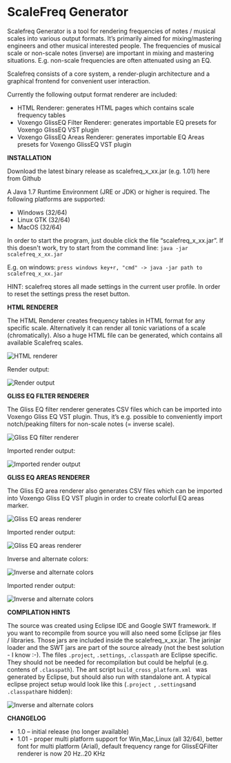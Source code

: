 # ScaleFreq Generator
Scalefreq Generator is a tool for rendering frequencies of notes / musical scales into various output formats. It’s primarily aimed for mixing/mastering engineers and other musical interested people. The  frequencies of musical scale or non-scale notes (inverse) are important  in mixing and mastering situations. E.g. non-scale frequencies are often attenuated using an EQ. 

Scalefreq consists of a core system, a render-plugin architecture and a graphical frontend for convenient user interaction.

Currently the following output format renderer are included:

- HTML Renderer: generates HTML pages which contains scale frequency tables
- Voxengo GlissEQ Filter Renderer: generates importable EQ presets for Voxengo GlissEQ VST plugin
- Voxengo GlissEQ Areas Renderer: generates importable EQ Areas presets for Voxengo GlissEQ VST plugin

**INSTALLATION**

Download the latest binary release as scalefreq_x_xx.jar (e.g. 1.01) here from Github

A Java 1.7 Runtime Environment (JRE or JDK) or higher is required.
The following platforms are supported:

- Windows (32/64)
- Linux GTK (32/64)
- MacOS (32/64)

In order to start the program, just double click the file  “scalefreq_x_xx.jar”.  If this doesn't work, try to start from the  command line:
 `java -jar scalefreq_x_xx.jar`

E.g. on windows:
 `press windows key+r, "cmd" -> java -jar path to scalefreq_x_xx.jar`

HINT: scalefreq stores all made settings in the current user profile. In order to reset the settings press the reset button.

**HTML RENDERER**

The HTML Renderer creates frequency tables in HTML format for any  specific scale. Alternatively it can render all tonic variations of a  scale (chromatically). Also a huge HTML file can be generated, which  contains all available Scalefreq scales.  

![HTML renderer](doc/img/scalefreq7.png)

Render output:

![Render output](doc/img/scalefreq8.png)

**GLISS EQ FILTER RENDERER**

The Gliss EQ filter renderer generates CSV files which can be  imported into Voxengo Gliss EQ VST plugin. Thus, it’s e.g. possible to  conveniently import notch/peaking filters for non-scale notes (= inverse  scale).

![Gliss EQ filter renderer](doc/img/scalefreq1.png)

Imported render output:

![Imported render output](doc/img/scalefreq2.png)

**GLISS EQ AREAS RENDERER**

The Gliss EQ area renderer also generates CSV files which can be  imported into Voxengo Gliss EQ VST plugin in order to create colorful EQ  areas marker. 

![Gliss EQ areas renderer](doc/img/scalefreq3.png)

Imported render output:

![Gliss EQ areas renderer](doc/img/scalefreq4.png)

Inverse and alternate colors:

![Inverse and alternate colors](doc/img/scalefreq6.png)

Imported render output:

![Inverse and alternate colors](doc/img/scalefreq5.png)

**COMPILATION HINTS**

The source was created using Eclipse IDE and Google SWT framework. If you want to recompile from source you will also need some Eclipse jar files / libraries. Those jars are included inside the scalefreq_x_xx.jar. The jarinjar loader and the SWT jars are part of the source already (not the best solution - I know :-). The files `.project`, `.settings`, `.classpath` are Eclipse specific. They should not  be needed for recompilation but could be helpful (e.g. contens of `.classpath`). The ant script `build_cross_platform.xml ` was generated by Eclipse, but should also run with standalone ant. A typical eclipse project setup would look like this (`.project `, `.settings`and `.classpath`are hidden):

![Inverse and alternate colors](doc/img/eclipse_setup.jpg)

**CHANGELOG**

- 1.0  – initial release (no longer available)
- 1.01 - proper multi platform support for Win,Mac,Linux (all 32/64),  better font for multi platform (Arial), default frequency range for  GlissEQFilter renderer is now 20 Hz..20 KHz
